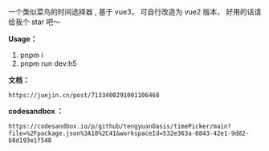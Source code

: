 一个类似菜鸟的时间选择器 , 基于 vue3， 可自行改造为 vue2 版本， 好用的话请给我个 star 吧～

**Usage：**

1. pnpm i
2. pnpm run dev:h5

**文档：**

    https://juejin.cn/post/7133400291001106468

**codesandbox ：**

    https://codesandbox.io/p/github/tengyuanOasis/timePicker/main?file=%2Fpackage.json%3A18%2C41&workspaceId=532e363a-6843-42e1-9d82-b8d193e1f548
